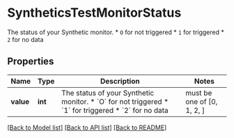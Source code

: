 # SyntheticsTestMonitorStatus

The status of your Synthetic monitor. * `O` for not triggered * `1` for triggered * `2` for no data
## Properties
Name | Type | Description | Notes
------------ | ------------- | ------------- | -------------
**value** | **int** | The status of your Synthetic monitor. * &#x60;O&#x60; for not triggered * &#x60;1&#x60; for triggered * &#x60;2&#x60; for no data |  must be one of [0, 1, 2, ]

[[Back to Model list]](README.md#documentation-for-models) [[Back to API list]](README.md#documentation-for-api-endpoints) [[Back to README]](README.md)


